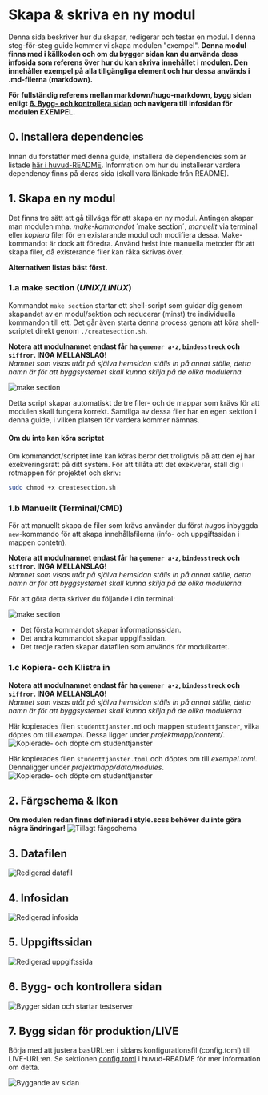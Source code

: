 # Skapa & skriva en ny modul
Denna sida beskriver hur du skapar, redigerar och testar en modul. I denna steg-för-steg guide kommer vi skapa modulen "exempel". **Denna modul finns med i källkoden och om du bygger sidan kan du använda dess infosida som referens över hur du kan skriva innehållet i modulen. Den innehåller exempel på alla tillgängliga element och hur dessa används i .md-filerna (markdown).**

**För fullständig referens mellan markdown/hugo-markdown, bygg sidan enligt [6. Bygg- och kontrollera sidan](#6-bygg--och-kontrollera-sidan) och navigera till infosidan för modulen EXEMPEL.**

## 0. Installera dependencies
Innan du forstätter med denna guide, installera de dependencies som är listade [här i huvud-README](/#dependencies). Information om hur du installerar vardera dependency finns på deras sida (skall vara länkade från README).

## 1. Skapa en ny modul
Det finns tre sätt att gå tillväga för att skapa en ny modul. Antingen skapar man modulen mha. *make-kommandot* ´make section´, *manuellt* via terminal eller *kopiera* filer för en existarande modul och modifiera dessa. Make-kommandot är dock att föredra. Använd helst inte manuella metoder för att skapa filer, då existerande filer kan råka skrivas över.

**Alternativen listas bäst först.**

### 1.a make section (*UNIX/LINUX*)
Kommandot `make section` startar ett shell-script som guidar dig genom skapandet av en modul/sektion och reducerar (minst) tre individuella kommandon till ett. Det går även starta denna process genom att köra shell-scriptet direkt genom `./createsection.sh`.

**Notera att modulnamnet endast får ha `gemener a-z`, `bindesstreck` och `siffror`. INGA MELLANSLAG!**  
*Namnet som visas utåt på själva hemsidan ställs in på annat ställe, detta namn är för att byggsystemet skall kunna skilja på de olika modulerna.*

![make section][create_section]

Detta script skapar automatiskt de tre filer- och de mappar som krävs för att modulen skall fungera korrekt. Samtliga av dessa filer har en egen sektion i denna guide, i vilken platsen för vardera kommer nämnas.

#### Om du inte kan köra scriptet
Om kommandot/scriptet inte kan köras beror det troligtvis på att den ej har exekveringsrätt på ditt system. För att tillåta att det exekverar, ställ dig i rotmappen för projektet och skriv:
```bash
sudo chmod +x createsection.sh
```

### 1.b Manuellt (Terminal/CMD)
För att manuellt skapa de filer som krävs använder du först *hugo*s inbyggda `new`-kommando för att skapa innehållsfilerna (info- och uppgiftssidan i mappen contetn).

**Notera att modulnamnet endast får ha `gemener a-z`, `bindesstreck` och `siffror`. INGA MELLANSLAG!**  
*Namnet som visas utåt på själva hemsidan ställs in på annat ställe, detta namn är för att byggsystemet skall kunna skilja på de olika modulerna.*

För att göra detta skriver du följande i din terminal:

![make section][manual_section]

- Det första kommandot skapar informationssidan.
- Det andra kommandot skapar uppgiftssidan.
- Det tredje raden skapar datafilen som används för modulkortet.

### 1.c Kopiera- och Klistra in
**Notera att modulnamnet endast får ha `gemener a-z`, `bindesstreck` och `siffror`. INGA MELLANSLAG!**  
*Namnet som visas utåt på själva hemsidan ställs in på annat ställe, detta namn är för att byggsystemet skall kunna skilja på de olika modulerna.*

Här kopierades filen `studenttjanster.md` och mappen `studenttjanster`, vilka döptes om till *exempel*. Dessa ligger under *projektmapp/content/*.
![Kopierade- och döpte om studenttjanster][ui_content]

Här kopierades filen `studenttjanster.toml` och döptes om till *exempel.toml*. Dennaligger under *projektmapp/data/modules*.
![Kopierade- och döpte om studenttjanster][ui_data]

## 2. Färgschema & Ikon
**Om modulen redan finns definierad i style.scss behöver du inte göra några ändringar!**
![Tillagt färgschema][add_style]

## 3. Datafilen
![Redigerad datafil][datafile]

## 4. Infosidan
![Redigerad infosida][content_file]

## 5. Uppgiftssidan
![Redigerad uppgiftssida][task_file]

## 6. Bygg- och kontrollera sidan
![Bygger sidan och startar testserver][server]

## 7. Bygg sidan för produktion/LIVE
Börja med att justera basURL:en i sidans konfigurationsfil (config.toml) till LIVE-URL:en. Se sektionen [config.toml](/#configtoml) i huvud-README för mer information om detta. 

![Byggande av sidan][make]

<!-- Image references -->
[add_style]: add_style.png
[content_file]: content_file.png
[task_file]: task_file.png
[datafile]: datafile.png
[create_section]: create_section.png
[manual_section]: new_manual.png
[make]: make.png
[server]: start_server.png
[ui_content]: ui_copy_content.png
[ui_data]: ui_copy_data.png
